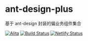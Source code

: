 # ant-design-plus

基于 ant-design 封装的偏业务组件集合

[![Alita](https://img.shields.io/badge/alitajs-ant%20design%20plus-blue.svg)](https://github.com/alitajs/ant-design-plus)
[![Build Status](https://travis-ci.com/alitajs/ant-design-plus.svg?branch=master)](https://travis-ci.com/alitajs/ant-design-plus)
[![Netlify Status]()](https://app.netlify.com/sites/ant-design-plus/deploys)
